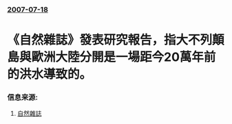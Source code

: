 ### [2007-07-18](/news/2007/07/18/index.md)

##### 
# 《自然雜誌》發表研究報告，指大不列顛島與歐洲大陸分開是一場距今20萬年前的洪水導致的。




### 信息来源:

1. [自然雜誌](http://www.nature.com/news/2007/070716/full/070716-11.html)
